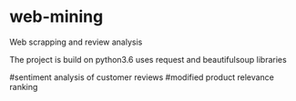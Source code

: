 # web-mining
Web scrapping and review analysis

The project is build on python3.6 uses request and beautifulsoup libraries

#sentiment analysis of customer reviews
#modified product relevance ranking

